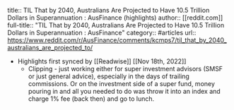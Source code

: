 title:: TIL That by 2040, Australians Are Projected to Have 10.5 Trillion Dollars in Superannuation : AusFinance (highlights)
author:: [[reddit.com]]
full-title:: "TIL That by 2040, Australians Are Projected to Have 10.5 Trillion Dollars in Superannuation : AusFinance"
category:: #articles
url:: https://www.reddit.com/r/AusFinance/comments/kcmps7/til_that_by_2040_australians_are_projected_to/

- Highlights first synced by [[Readwise]] [[Nov 18th, 2022]]
	- Clipping - just working either for super investment advisors (SMSF or just general advice), especially in the days of trailing commissions. Or on the investment side of a super fund, money pouring in and all you needed to do was throw it into an index and charge 1% fee (back then) and go to lunch.